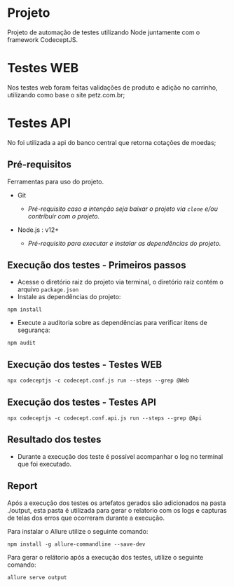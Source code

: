 # Projeto
Projeto de automação de testes utilizando Node juntamente com o framework CodeceptJS.

# Testes WEB
Nos testes web foram feitas validações de produto e adição no carrinho, utilizando como base o site petz.com.br;

# Testes API
No foi utilizada a api do banco central que retorna cotações de moedas;

## Pré-requisitos
Ferramentas para uso do projeto.

* Git
    * _Pré-requisito caso a intenção seja baixar o projeto via `clone` e/ou contribuir com o projeto._

* Node.js : v12+
    * _Pré-requisito para executar e instalar as dependências do projeto._

## Execução dos testes - Primeiros passos 

* Acesse o diretório raiz do projeto via terminal, o diretório raiz contém o arquivo `package.json`
* Instale as dependências do projeto:
```
npm install
```

* Execute a auditoria sobre as dependências para verificar itens de segurança:
```
npm audit
```

## Execução dos testes - Testes WEB
```
npx codeceptjs -c codecept.conf.js run --steps --grep @Web
```

## Execução dos testes - Testes API
```
npx codeceptjs -c codecept.conf.api.js run --steps --grep @Api
```

## Resultado dos testes

* Durante a execução dos teste é possível acompanhar o log no terminal que foi executado.


## Report
Após a execução dos testes os artefatos gerados são adicionados na pasta ./output, esta pasta é utilizada para gerar o relatorio com os logs e capturas de telas dos erros que ocorreram durante a execução.

Para instalar o Allure utilize o seguinte comando:
```
npm install -g allure-commandline --save-dev
```

Para gerar o relátorio após a execução dos testes, utilize o seguinte comando:
```
allure serve output
```
